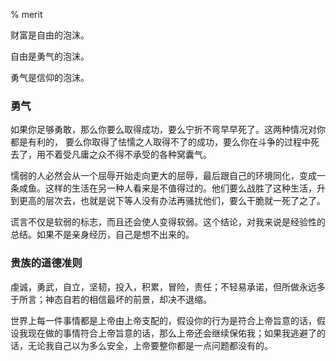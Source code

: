 % merit

财富是自由的泡沫。

自由是勇气的泡沫。

勇气是信仰的泡沫。

### 勇气

如果你足够勇敢，那么你要么取得成功，要么宁折不弯早早死了。这两种情况对你都是有利的，
要么你取得了怯懦之人取得不了的成功，要么你在斗争的过程中死去了，用不着受凡庸之众不得不承受的各种窝囊气。

懦弱的人必然会从一个屈辱开始走向更大的屈辱，最后跟自己的环境同化，变成一条咸鱼。这样的生活在另一种人看来是不值得过的。他们要么战胜了这种生活，升到更高的层次去，也就是说下等人没有办法再骚扰他们，要么干脆就一死了之了。

谎言不仅是软弱的标志，而且还会使人变得软弱。这个结论，对我来说是经验性的总结。如果不是亲身经历，自己是想不出来的。

### 贵族的道德准则

虔诚，勇武，自立，坚韧，投入，积累，冒险，责任；不轻易承诺，但所做永远多于所言；神态自若的相信最坏的前景，却决不退缩。

世界上每一件事情都是上帝由上帝支配的，假设你的行为是符合上帝旨意的话，假设我现在做的事情符合上帝旨意的话，那么上帝还会继续保佑我；如果我逃避了的话，无论我自己以为多么安全，上帝要整你都是一点问题都没有的。
